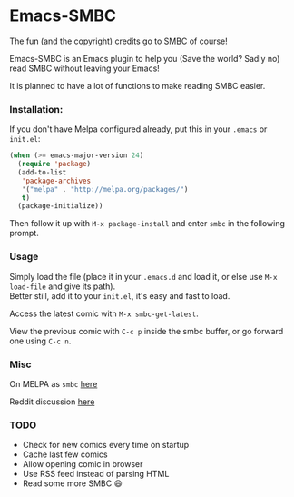 Emacs-SMBC
==========

The fun (and the copyright) credits go to [SMBC](http://smbc-comics.com/) of course!

Emacs-SMBC is an Emacs plugin to help you (Save the world? Sadly no) read SMBC without leaving your Emacs!

It is planned to have a lot of functions to make reading SMBC easier.

### Installation:
If you don't have Melpa configured already, put this in your `.emacs` or `init.el`:
```lisp
(when (>= emacs-major-version 24)
  (require 'package)
  (add-to-list
   'package-archives
   '("melpa" . "http://melpa.org/packages/")
   t)
  (package-initialize))
```

Then follow it up with `M-x package-install` and enter `smbc` in the following prompt.
  
### Usage
Simply load the file (place it in your `.emacs.d` and load it, or else use `M-x load-file` and give its path).<br>
Better still, add it to your `init.el`, it's easy and fast to load.

Access the latest comic with `M-x smbc-get-latest`.

View the previous comic with `C-c p` inside the smbc buffer, or go forward one using `C-c n`.

### Misc
On MELPA as `smbc` [here](https://github.com/sakshamsharma/melpa/blob/master/recipes/smbc)

Reddit discussion [here](https://www.reddit.com/r/emacs/comments/4lrjln/a_simple_smbc_viewer_for_emacs/)

### TODO

* Check for new comics every time on startup
* Cache last few comics
* Allow opening comic in browser
* Use RSS feed instead of parsing HTML
* Read some more SMBC :smile:
